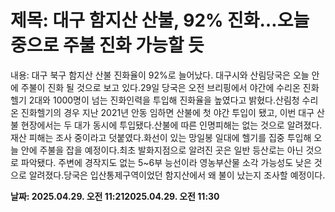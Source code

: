 # **제목: 대구 함지산 산불, 92% 진화…오늘 중으로 주불 진화 가능할 듯**

  내용: 대구 북구 함지산 산불 진화율이 92%로 늘어났다. 대구시와 산림당국은 오늘 안에 주불이 진화 될 것으로 보고 있다.29일 당국은 오전 브리핑에서 야간에 수리온 진화헬기 2대와 1000명이 넘는 진화인력을 투입해 진화율을 높였다고 밝혔다.산림청 수리온 진화헬기의 경우 지난 2021년 안동 임하면 산불에 첫 야간 투입이 됐고, 이번 대구 산불 현장에서는 두 대가 동시에 투입됐다.산불에 따른 인명피해는 없는 것으로 알려졌다. 재산 피해는 조사 중이라고 덧붙였다.화선이 있는 망일봉 일대에 헬기를 집중 투입해 오늘 안에 주불을 잡을 예정이다.최초 발화지점으로 알려진 곳은 일반 등산로는 아닌 것으로 파악됐다. 주변에 경작지도 없는 5~6부 능선이라 영농부산물 소각 가능성도 낮은 것으로 알려졌다.당국은 입산통제구역이었던 함지산에서 왜 불이 났는지 조사할 예정이다.

  **날짜: 2025.04.29. 오전 11:212025.04.29. 오전 11:30**